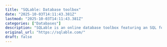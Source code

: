 ```yaml
---
title: "SQLable: Database toolbox"
date: "2025-10-03T14:11:43.381Z"
lastmod: "2025-10-03T14:11:43.381Z"
categories: ["Databases"]
description: "SQLable is an online database toolbox featuring an SQL formatter, SQL validator, regex tester, data generator, and playgrounds for SQLite, MySQL, and PostgreSQL."
original_url: "https://sqlable.com/"
draft: false
---
```


